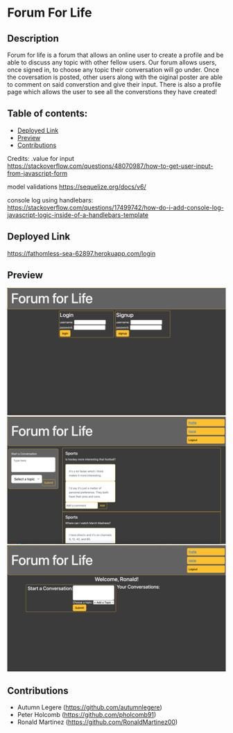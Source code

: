 # Forum For Life


## Description 
Forum for life is a forum that allows an online user to create a profile and be able to discuss any topic with other fellow users. Our forum allows users, once signed in, to choose any topic their conversation will go under. Once the coversation is posted, other users along with the oiginal poster are able to comment on said converstion and give their input. There is also a profile page which allows the user to see all the converstions they have created!

## Table of contents:
- [Deployed Link](#deployed-link)
- [Preview](#Preview)
- [Contributions](#Contributions)

Credits:
.value for input
https://stackoverflow.com/questions/48070987/how-to-get-user-input-from-javascript-form

model validations
https://sequelize.org/docs/v6/

console log using handlebars:
https://stackoverflow.com/questions/17499742/how-do-i-add-console-log-javascript-logic-inside-of-a-handlebars-template
## Deployed Link 
https://fathomless-sea-62897.herokuapp.com/login

## Preview 
![photo of signup/login page](public/assets/Signup1.png)
![Photo of homepage](public/assets/Homepage2.png)
![Photo of profile page](public/assets/Profile3.png)
## Contributions
 - Autumn Legere (https://github.com/autumnlegere)
 - Peter Holcomb (https://github.com/pholcomb91)
 - Ronald Martinez (https://github.com/RonaldMartinez00)
